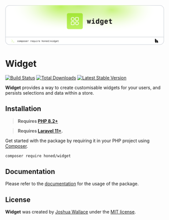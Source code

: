 <a href="https://honed.dev/widget">
    <picture>
        <source media="(prefers-color-scheme: dark)" srcset="art/header-dark.png">
        <img alt="" src="art/header-light.png">
    </picture>
</a>

# Widget

<p>
    <a href="https://github.com/honedlabs/widget/actions"><img src="https://github.com/honedlabs/widget/actions/workflows/tests.yml/badge.svg" alt="Build Status"></a>
    <a href="https://packagist.org/packages/honed/widget"><img src="https://img.shields.io/packagist/dt/honed/widget" alt="Total Downloads"></a>
    <a href="https://packagist.org/packages/honed/widget"><img src="https://img.shields.io/packagist/v/honed/widget" alt="Latest Stable Version"></a>
</p>

**Widget** provides a way to create customisable widgets for your users, and persists selections and data within a store.

## Installation

> **Requires [PHP 8.2+](https://php.net/releases/)**

> **Requires [Laravel 11+](https://laravel.com/docs/releases).**

Get started with the package by requiring it in your PHP project using [Composer](https://getcomposer.org/).

```bash
composer require honed/widget
```

## Documentation

Please refer to the [documentation](https://honed.dev/widget) for the usage of the package.

## License

**Widget** was created by [Joshua Wallace](https://joshua-wallace.com) under the [MIT license](https://opensource.org/licenses/MIT).